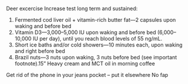 Deer excercise
Increase test long term and sustained: 

1.	Fermented cod liver oil + vitamin-rich butter fat—2 capsules upon waking and before bed
2.	Vitamin D3—3,000–5,000 IU upon waking and before bed (6,000–10,000 IU per day), until you reach blood levels of 55 ng/mL.
3.	Short ice baths and/or cold showers—10 minutes each, upon waking and right before bed
4.	Brazil nuts—3 nuts upon waking, 3 nuts before bed (see important footnote).15”
Heavy cream and MCT oil in morning coffee

Get rid of the phone in your jeans pocket – put it elsewhere
No fap

